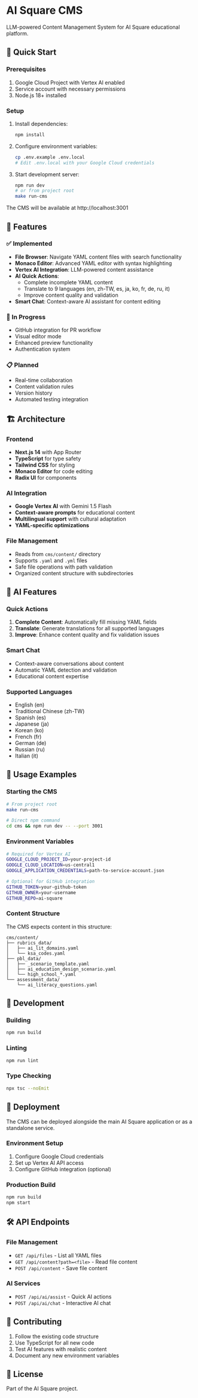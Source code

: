 # AI Square CMS

LLM-powered Content Management System for AI Square educational platform.

## 🚀 Quick Start

### Prerequisites

1. Google Cloud Project with Vertex AI enabled
2. Service account with necessary permissions
3. Node.js 18+ installed

### Setup

1. Install dependencies:
   ```bash
   npm install
   ```

2. Configure environment variables:
   ```bash
   cp .env.example .env.local
   # Edit .env.local with your Google Cloud credentials
   ```

3. Start development server:
   ```bash
   npm run dev
   # or from project root
   make run-cms
   ```

The CMS will be available at http://localhost:3001

## 🌟 Features

### ✅ Implemented
- **File Browser**: Navigate YAML content files with search functionality
- **Monaco Editor**: Advanced YAML editor with syntax highlighting
- **Vertex AI Integration**: LLM-powered content assistance
- **AI Quick Actions**:
  - Complete incomplete YAML content
  - Translate to 9 languages (en, zh-TW, es, ja, ko, fr, de, ru, it)
  - Improve content quality and validation
- **Smart Chat**: Context-aware AI assistant for content editing

### 🚧 In Progress
- GitHub integration for PR workflow
- Visual editor mode
- Enhanced preview functionality
- Authentication system

### 📋 Planned
- Real-time collaboration
- Content validation rules
- Version history
- Automated testing integration

## 🏗️ Architecture

### Frontend
- **Next.js 14** with App Router
- **TypeScript** for type safety
- **Tailwind CSS** for styling
- **Monaco Editor** for code editing
- **Radix UI** for components

### AI Integration
- **Google Vertex AI** with Gemini 1.5 Flash
- **Context-aware prompts** for educational content
- **Multilingual support** with cultural adaptation
- **YAML-specific optimizations**

### File Management
- Reads from `cms/content/` directory
- Supports `.yaml` and `.yml` files
- Safe file operations with path validation
- Organized content structure with subdirectories

## 🤖 AI Features

### Quick Actions
1. **Complete Content**: Automatically fill missing YAML fields
2. **Translate**: Generate translations for all supported languages
3. **Improve**: Enhance content quality and fix validation issues

### Smart Chat
- Context-aware conversations about content
- Automatic YAML detection and validation
- Educational content expertise

### Supported Languages
- English (en)
- Traditional Chinese (zh-TW)
- Spanish (es)
- Japanese (ja)
- Korean (ko)
- French (fr)
- German (de)
- Russian (ru)
- Italian (it)

## 📝 Usage Examples

### Starting the CMS
```bash
# From project root
make run-cms

# Direct npm command
cd cms && npm run dev -- --port 3001
```

### Environment Variables
```bash
# Required for Vertex AI
GOOGLE_CLOUD_PROJECT_ID=your-project-id
GOOGLE_CLOUD_LOCATION=us-central1
GOOGLE_APPLICATION_CREDENTIALS=path-to-service-account.json

# Optional for GitHub integration
GITHUB_TOKEN=your-github-token
GITHUB_OWNER=your-username
GITHUB_REPO=ai-square
```

### Content Structure
The CMS expects content in this structure:
```
cms/content/
├── rubrics_data/
│   ├── ai_lit_domains.yaml
│   └── ksa_codes.yaml
├── pbl_data/
│   ├── _scenario_template.yaml
│   ├── ai_education_design_scenario.yaml
│   └── high_school_*.yaml
└── assessment_data/
    └── ai_literacy_questions.yaml
```

## 🔧 Development

### Building
```bash
npm run build
```

### Linting
```bash
npm run lint
```

### Type Checking
```bash
npx tsc --noEmit
```

## 🚀 Deployment

The CMS can be deployed alongside the main AI Square application or as a standalone service.

### Environment Setup
1. Configure Google Cloud credentials
2. Set up Vertex AI API access
3. Configure GitHub integration (optional)

### Production Build
```bash
npm run build
npm start
```

## 🛠️ API Endpoints

### File Management
- `GET /api/files` - List all YAML files
- `GET /api/content?path=<file>` - Read file content
- `POST /api/content` - Save file content

### AI Services
- `POST /api/ai/assist` - Quick AI actions
- `POST /api/ai/chat` - Interactive AI chat

## 🤝 Contributing

1. Follow the existing code structure
2. Use TypeScript for all new code
3. Test AI features with realistic content
4. Document any new environment variables

## 📄 License

Part of the AI Square project.